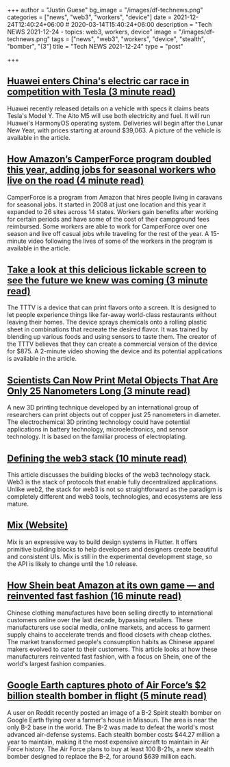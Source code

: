 +++
author = "Justin Guese"
bg_image = "/images/df-technews.png"
categories = ["news", "web3", "workers", "device"]
date = 2021-12-24T12:40:24+06:00 # 2020-03-14T15:40:24+06:00
description = "Tech NEWS 2021-12-24 - topics: web3, workers, device"
image = "/images/df-technews.png"
tags = ["news", "web3", "workers", "device", "stealth", "bomber", "(3"]
title = "Tech NEWS 2021-12-24"
type = "post"

+++

## [Huawei enters China's electric car race in competition with Tesla (3 minute read)](https://www.cnbc.com/2021/12/23/huawei-joins-chinas-electric-car-race-in-competition-with-tesla.html)

Huawei recently released details on a vehicle with specs it claims beats Tesla's Model Y. The Aito M5 will use both electricity and fuel. It will run Huawei's HarmonyOS operating system. Deliveries will begin after the Lunar New Year, with prices starting at around $39,063. A picture of the vehicle is available in the article.

## [How Amazon’s CamperForce program doubled this year, adding jobs for seasonal workers who live on the road (4 minute read)](https://www.cnbc.com/2021/12/23/inside-the-growing-amazon-camperforce-program-featured-in-nomadland.html)

CamperForce is a program from Amazon that hires people living in caravans for seasonal jobs. It started in 2008 at just one location and this year it expanded to 26 sites across 14 states. Workers gain benefits after working for certain periods and have some of the cost of their campground fees reimbursed. Some workers are able to work for CamperForce over one season and live off casual jobs while traveling for the rest of the year. A 15-minute video following the lives of some of the workers in the program is available in the article.

## [Take a look at this delicious lickable screen to see the future we knew was coming (3 minute read)](https://www.theverge.com/2021/12/23/22851585/lick-taste-the-tv-screen-snozzberries-flavor-chemicals-menu)

The TTTV is a device that can print flavors onto a screen. It is designed to let people experience things like far-away world-class restaurants without leaving their homes. The device sprays chemicals onto a rolling plastic sheet in combinations that recreate the desired flavor. It was trained by blending up various foods and using sensors to taste them. The creator of the TTTV believes that they can create a commercial version of the device for $875. A 2-minute video showing the device and its potential applications is available in the article.

## [Scientists Can Now Print Metal Objects That Are Only 25 Nanometers Long (3 minute read)](https://interestingengineering.com/scientists-can-now-print-metal-objects-that-are-only-25-nanometers-long)

A new 3D printing technique developed by an international group of researchers can print objects out of copper just 25 nanometers in diameter. The electrochemical 3D printing technology could have potential applications in battery technology, microelectronics, and sensor technology. It is based on the familiar process of electroplating.

## [Defining the web3 stack (10 minute read)](https://bit.ly/3FsS5ng/1/0100017dec2164e1-e07c2278-493a-41ec-a0f2-b4bf602a9080-000000/K2C4eU2pqPSH6UOaQc_KwoJ_Yf4e3FbtqDha0UgAFjU=229)

This article discusses the building blocks of the web3 technology stack. Web3 is the stack of protocols that enable fully decentralized applications. Unlike web2, the stack for web3 is not so straightforward as the paradigm is completely different and web3 tools, technologies, and ecosystems are less mature.

## [Mix (Website)](https://bit.ly/3JemNTy/1/0100017dec2164e1-e07c2278-493a-41ec-a0f2-b4bf602a9080-000000/iT_s4_j_ykC7Ni26yq_V1J4TFygOFG4IWjiLGWvdxMA=229)

Mix is an expressive way to build design systems in Flutter. It offers primitive building blocks to help developers and designers create beautiful and consistent UIs. Mix is still in the experimental development stage, so the API is likely to change until the 1.0 release.

## [How Shein beat Amazon at its own game — and reinvented fast fashion (16 minute read)](https://restofworld.org/2021/how-shein-beat-amazon-and-reinvented-fast-fashion/)

Chinese clothing manufactures have been selling directly to international customers online over the last decade, bypassing retailers. These manufacturers use social media, online markets, and access to garment supply chains to accelerate trends and flood closets with cheap clothes. The market transformed people's consumption habits as Chinese apparel makers evolved to cater to their customers. This article looks at how these manufacturers reinvented fast fashion, with a focus on Shein, one of the world's largest fashion companies.

## [Google Earth captures photo of Air Force’s $2 billion stealth bomber in flight (5 minute read)](https://www.popsci.com/military/air-force-b2-spirit-bomber-google-earth/)

A user on Reddit recently posted an image of a B-2 Spirit stealth bomber on Google Earth flying over a farmer's house in Missouri. The area is near the only B-2 base in the world. The B-2 was made to defeat the world's most advanced air-defense systems. Each stealth bomber costs $44.27 million a year to maintain, making it the most expensive aircraft to maintain in Air Force history. The Air Force plans to buy at least 100 B-21s, a new stealth bomber designed to replace the B-2, for around $639 million each.

